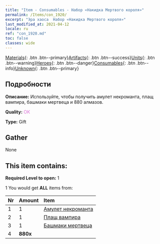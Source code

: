 ```yaml
---
title: "Item - Consumables - Набор «Накидка Мертвого короля»"
permalink: /Items/con_1920/
excerpt: "Эра хаоса  Набор «Накидка Мертвого короля»"
last_modified_at: 2021-04-12
locale: ru
ref: "con_1920.md"
toc: false
classes: wide
---
```

 [Materials](/ru/Items/){: .btn .btn--primary}[Artifacts](/ru/Items/Artifacts/){: .btn .btn--success}[Units](/ru/Items/Units/){: .btn .btn--warning}[Heroes](/ru/Items/Heroes/){: .btn .btn--danger}[Consumables](/ru/Items/Consumables/){: .btn .btn--info}[Unknown](/ru/Items/Unknown/){: .btn .btn--primary}

## Подробности
 **Описание:** Используйте, чтобы получить амулет некроманта, плащ вампира, башмаки мертвеца и 880 алмазов.

 **Quality:** <span style="color: #DA70D6">OK</span>

 **Type:** Gift

## Gather

  None

## This item contains:

 **Required Level to open:** 1

 1 You would get **ALL** items  from:

  | Nr | Amount |     Item    |
  |:---|:-------|:------------|
  | 1 | 1 | [Амулет некроманта](/ru/Items/art_129/) | 
  | 2 | 1 | [Плащ вампира](/ru/Items/art_130/) | 
  | 3 | 1 | [Башмаки мертвеца](/ru/Items/art_131/) | 
  | 4 |  **880x** | <i class="fas fa-gem"/> |  | 
